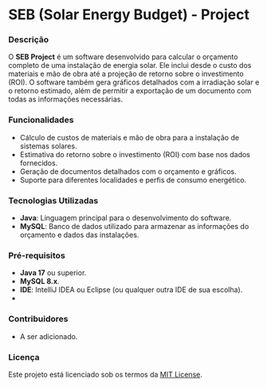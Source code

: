 # SEB (Solar Energy Budget) - Project

### Descrição
O **SEB Project** é um software desenvolvido para calcular o orçamento completo de uma instalação de energia solar. Ele inclui desde o custo dos materiais e mão de obra até a projeção de retorno sobre o investimento (ROI). O software também gera gráficos detalhados com a irradiação solar e o retorno estimado, além de permitir a exportação de um documento com todas as informações necessárias.

### Funcionalidades
- Cálculo de custos de materiais e mão de obra para a instalação de sistemas solares.
- Estimativa do retorno sobre o investimento (ROI) com base nos dados fornecidos.
- Geração de documentos detalhados com o orçamento e gráficos.
- Suporte para diferentes localidades e perfis de consumo energético.

### Tecnologias Utilizadas
- **Java**: Linguagem principal para o desenvolvimento do software.
- **MySQL**: Banco de dados utilizado para armazenar as informações do orçamento e dados das instalações.

### Pré-requisitos
- **Java 17** ou superior.
- **MySQL 8.x**.
- **IDE**: IntelliJ IDEA ou Eclipse (ou qualquer outra IDE de sua escolha).
- 
### Contribuidores
- A ser adicionado.

### Licença
Este projeto está licenciado sob os termos da [MIT License](LICENSE).
